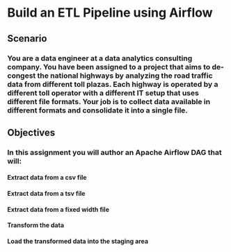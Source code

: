 # Build an ETL Pipeline using Airflow
## Scenario

### You are a data engineer at a data analytics consulting company. You have been assigned to a project that aims to de-congest the national highways by analyzing the road traffic data from different toll plazas. Each highway is operated by a different toll operator with a different IT setup that uses different file formats. Your job is to collect data available in different formats and consolidate it into a single file.

## Objectives

### In this assignment you will author an Apache Airflow DAG that will:

#### Extract data from a csv file
#### Extract data from a tsv file
#### Extract data from a fixed width file
#### Transform the data
#### Load the transformed data into the staging area
